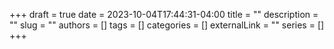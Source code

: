 +++ 
draft = true
date = 2023-10-04T17:44:31-04:00
title = ""
description = ""
slug = ""
authors = []
tags = []
categories = []
externalLink = ""
series = []
+++
